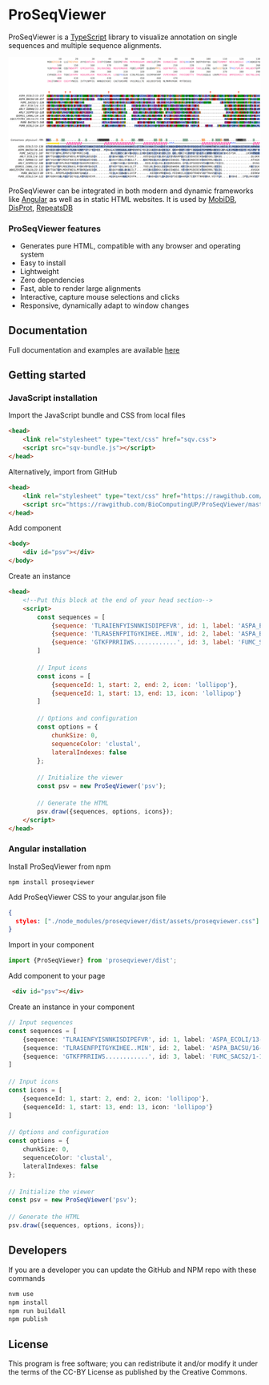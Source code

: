 
# ProSeqViewer

ProSeqViewer is a [TypeScript](https://www.typescriptlang.org/) library to visualize annotation
on single sequences and multiple sequence alignments.

![ProSeqViewer](figure.png?raw=true "ProSeqViewer")


ProSeqViewer can be integrated in both modern and dynamic frameworks like [Angular](https://angular.io/)
as well as in static HTML websites. It is used by [MobiDB](http://mobidb.bio.unipd.it/),
[DisProt](http://www.disprot.org/), [RepeatsDB](http://repeatsdb.bio.unipd.it/)

### ProSeqViewer features

* Generates pure HTML, compatible with any browser and operating system
* Easy to install
* Lightweight
* Zero dependencies
* Fast, able to render large alignments
* Interactive, capture mouse selections and clicks
* Responsive, dynamically adapt to window changes

## Documentation

Full documentation and examples are available [here](https://biocomputingup.github.io/ProSeqViewer-documentation/)



## Getting started

### JavaScript installation

Import the JavaScript bundle and CSS from local files
```html
<head>
    <link rel="stylesheet" type="text/css" href="sqv.css">
    <script src="sqv-bundle.js"></script>
</head>
```

Alternatively, import from GitHub
```html
<head>
    <link rel="stylesheet" type="text/css" href="https://rawgithub.com/BioComputingUP/ProSeqViewer/master/dist/assets/proseqviewer.css">
    <script src="https://rawgithub.com/BioComputingUP/ProSeqViewer/master/dist/sqv-bundle.js"></script>
</head>
```

Add component
```html
<body>
    <div id="psv"></div>
</body>
```

Create an instance
```html
<head>
    <!--Put this block at the end of your head section-->
    <script>
        const sequences = [
            {sequence: 'TLRAIENFYISNNKISDIPEFVR', id: 1, label: 'ASPA_ECOLI/13-156'},
            {sequence: 'TLRASENFPITGYKIHEE..MIN', id: 2, label: 'ASPA_BACSU/16-156'},
            {sequence: 'GTKFPRRIIWS............', id: 3, label: 'FUMC_SACS2/1-124'}
        ]

        // Input icons
        const icons = [
            {sequenceId: 1, start: 2, end: 2, icon: 'lollipop'},
            {sequenceId: 1, start: 13, end: 13, icon: 'lollipop'}
        ]

        // Options and configuration
        const options = {
            chunkSize: 0, 
            sequenceColor: 'clustal', 
            lateralIndexes: false
        };

        // Initialize the viewer
        const psv = new ProSeqViewer('psv');

        // Generate the HTML
        psv.draw({sequences, options, icons});
    </script>
</head>
```

### Angular installation

Install ProSeqViewer from npm
```
npm install proseqviewer
```

Add ProSeqViewer CSS to your angular.json file
```json
{
  styles: ["./node_modules/proseqviewer/dist/assets/proseqviewer.css"]
}
```

Import in your component
```typescript
import {ProSeqViewer} from 'proseqviewer/dist';
```

Add component to your page
```html
 <div id="psv"></div>
```

Create an instance in your component
```typescript
// Input sequences
const sequences = [
    {sequence: 'TLRAIENFYISNNKISDIPEFVR', id: 1, label: 'ASPA_ECOLI/13-156'},
    {sequence: 'TLRASENFPITGYKIHEE..MIN', id: 2, label: 'ASPA_BACSU/16-156'},
    {sequence: 'GTKFPRRIIWS............', id: 3, label: 'FUMC_SACS2/1-124'}
]

// Input icons
const icons = [
    {sequenceId: 1, start: 2, end: 2, icon: 'lollipop'},
    {sequenceId: 1, start: 13, end: 13, icon: 'lollipop'}
]

// Options and configuration
const options = {
    chunkSize: 0, 
    sequenceColor: 'clustal', 
    lateralIndexes: false
};

// Initialize the viewer
const psv = new ProSeqViewer('psv');

// Generate the HTML
psv.draw({sequences, options, icons});

```

## Developers
If you are a developer you can update the GitHub and NPM repo with these commands
```bash
nvm use
npm install
npm run buildall
npm publish
```


## License

This program is free software; you can redistribute it and/or modify it under the terms of the CC-BY
License as published by the Creative Commons.
